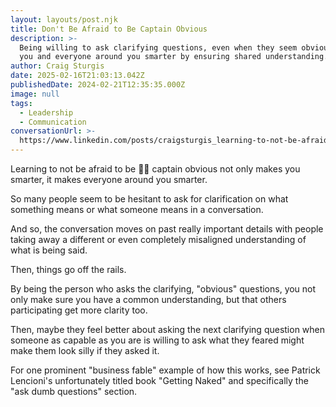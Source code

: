 ```yaml
---
layout: layouts/post.njk
title: Don't Be Afraid to Be Captain Obvious
description: >-
  Being willing to ask clarifying questions, even when they seem obvious, makes
  you and everyone around you smarter by ensuring shared understanding.
author: Craig Sturgis
date: 2025-02-16T21:03:13.042Z
publishedDate: 2024-02-21T12:35:35.000Z
image: null
tags:
  - Leadership
  - Communication
conversationUrl: >-
  https://www.linkedin.com/posts/craigsturgis_learning-to-not-be-afraid-to-be-captain-activity-7166123303101812737-wLBx/
---
```


Learning to not be afraid to be 🧑‍✈️ captain obvious not only makes you smarter, it makes everyone around you smarter.

So many people seem to be hesitant to ask for clarification on what something means or what someone means in a conversation.

And so, the conversation moves on past really important details with people taking away a different or even completely misaligned understanding of what is being said.

Then, things go off the rails.

By being the person who asks the clarifying, "obvious" questions, you not only make sure you have a common understanding, but that others participating get more clarity too.

Then, maybe they feel better about asking the next clarifying question when someone as capable as you are is willing to ask what they feared might make them look silly if they asked it.

For one prominent "business fable" example of how this works, see Patrick Lencioni's unfortunately titled book "Getting Naked" and specifically the "ask dumb questions" section.
